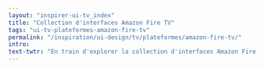 ```yaml
---
layout: "inspirer-ui-tv_index"
title: "Collection d'interfaces Amazon Fire TV"
tags: "ui-tv-plateformes-amazon-fire-tv"
permalink: "/inspiration/ui-design/tv/plateformes/amazon-fire-tv/"
intro:
text-twtr: "En train d'explorer la collection d'interfaces Amazon Fire TV du @MagDuWebdesign"
---
```

